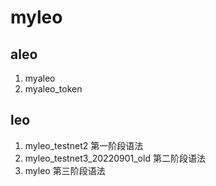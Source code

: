 # myleo
## aleo
1. myaleo
2. myaleo_token

## leo
1. myleo_testnet2 第一阶段语法
2. myleo_testnet3_20220901_old 第二阶段语法
3. myleo 第三阶段语法